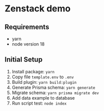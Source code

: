 # Zenstack demo

## Requirements

* yarn
* node version 18

## Initial Setup
1. Install package: `yarn`
2. Copy file `template.env` to `.env`
3. Build plugin: `yarn build:plugin`
4. Generate Prisma schema: `yarn generate`
5. Migrate schema: `yarn prisma migrate dev`
6. Add data example to database
7. Run script test: `node index`

